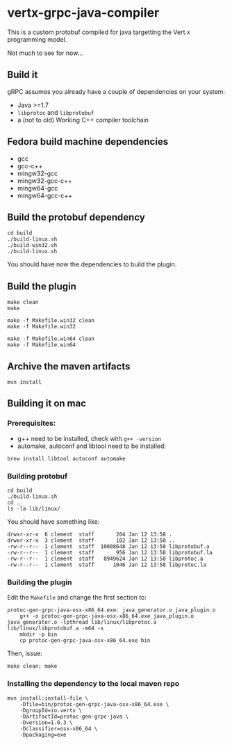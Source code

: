 # vertx-grpc-java-compiler

This is a custom protobuf compiled for java targetting the Vert.x programming model.

Not much to see for now...

## Build it

gRPC assumes you already have a couple of dependencies on your system:

* Java >=1.7
* `libprotoc` and `libprotobuf`
* a (not to old) Working C++ compiler toolchain

## Fedora build machine dependencies

* gcc
* gcc-c++
* mingw32-gcc
* mingw32-gcc-c++
* mingw64-gcc
* mingw64-gcc-c++

## Build the protobuf dependency

```
cd build
./build-linux.sh
./build-win32.sh
./build-linux.sh
```

You should have now the dependencies to build the plugin.

## Build the plugin

```
make clean
make

make -f Makefile.win32 clean
make -f Makefile.win32

make -f Makefile.win64 clean
make -f Makefile.win64
```

## Archive the maven artifacts

```
mvn install
```

## Building it on mac

### Prerequisites:

* g++ need to be installed, check with `g++ -version`
* automake, autoconf and libtool need to be installed:

```
brew install libtool autoconf automake
```

### Building protobuf

```
cd build
./build-linux.sh
cd ..
ls -la lib/linux/
```

You should have something like:

```
drwxr-xr-x  6 clement  staff       204 Jan 12 13:58 .
drwxr-xr-x  3 clement  staff       102 Jan 12 13:58 ..
-rw-r--r--  1 clement  staff  10008648 Jan 12 13:58 libprotobuf.a
-rw-r--r--  1 clement  staff       956 Jan 12 13:58 libprotobuf.la
-rw-r--r--  1 clement  staff   8949624 Jan 12 13:58 libprotoc.a
-rw-r--r--  1 clement  staff      1046 Jan 12 13:58 libprotoc.la
```

### Building the plugin

Edit the `Makefile` and change the first section to:

```
protoc-gen-grpc-java-osx-x86_64.exe: java_generator.o java_plugin.o
	g++ -o protoc-gen-grpc-java-osx-x86_64.exe java_plugin.o java_generator.o -lpthread lib/linux/libprotoc.a lib/linux/libprotobuf.a -m64 -s
	mkdir -p bin
	cp protoc-gen-grpc-java-osx-x86_64.exe bin
```

Then, issue:

```
make clean; make
```

### Installing the dependency to the local maven repo

```
mvn install:install-file \
    -Dfile=bin/protoc-gen-grpc-java-osx-x86_64.exe \
    -DgroupId=io.vertx \
    -DartifactId=protoc-gen-grpc-java \
    -Dversion=1.0.3 \
    -Dclassifier=osx-x86_64 \
    -Dpackaging=exe
```




